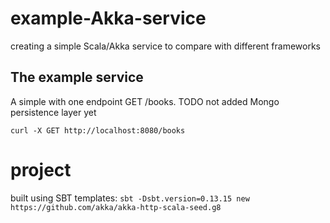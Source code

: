 # example-Akka-service
creating a simple Scala/Akka service to compare with different frameworks




## The example service
A simple  with one endpoint GET /books. TODO not added Mongo persistence layer yet

`curl -X GET http://localhost:8080/books`



# project

built using SBT templates:
`sbt -Dsbt.version=0.13.15 new https://github.com/akka/akka-http-scala-seed.g8`
